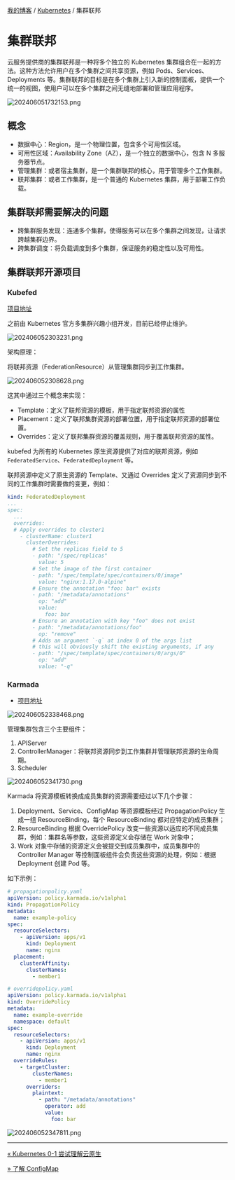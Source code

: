 [我的博客](../_index.md) / [Kubernetes](_index.md) / 集群联邦

# 集群联邦

云服务提供商的集群联邦是一种将多个独立的 Kubernetes 集群组合在一起的方法。这种方法允许用户在多个集群之间共享资源，例如 Pods、Services、Deployments 等。集群联邦的目标是在多个集群上引入新的控制面板，提供一个统一的视图，使用户可以在多个集群之间无缝地部署和管理应用程序。

![202406051732153.png](https://images.poneding.com/2024/06/202406051732153.png)

## 概念

- 数据中心：Region，是一个物理位置，包含多个可用性区域。
- 可用性区域：Availability Zone（AZ），是一个独立的数据中心，包含 N 多服务器节点。
- 管理集群：或者宿主集群，是一个集群联邦的核心，用于管理多个工作集群。
- 联邦集群：或者工作集群，是一个普通的 Kubernetes 集群，用于部署工作负载。

## 集群联邦需要解决的问题

- 跨集群服务发现：连通多个集群，使得服务可以在多个集群之间发现，让请求跨越集群边界。
- 跨集群调度：将负载调度到多个集群，保证服务的稳定性以及可用性。

## 集群联邦开源项目

### Kubefed

[项目地址](https://github.com/kubernetes-retired/kubefed)

之前由 Kubernetes 官方多集群兴趣小组开发，目前已经停止维护。

![202406052303231.png](https://images.poneding.com/2024/06/202406052303231.png)

架构原理：

将联邦资源（FederationResource）从管理集群同步到工作集群。

![202406052308628.png](https://images.poneding.com/2024/06/202406052308628.png)

这其中通过三个概念来实现：

- Template：定义了联邦资源的模板，用于指定联邦资源的属性
- Placement：定义了联邦集群资源的部署位置，用于指定联邦资源的部署位置。
- Overrides：定义了联邦集群资源的覆盖规则，用于覆盖联邦资源的属性。

kubefed 为所有的 Kubernetes 原生资源提供了对应的联邦资源，例如 `FederatedService`、`FederatedDeployment` 等。

联邦资源中定义了原生资源的 Template、又通过 Overrides 定义了资源同步到不同的工作集群时需要做的变更，例如：

```yaml
kind: FederatedDeployment
...
spec:
  ...
  overrides:
  # Apply overrides to cluster1
    - clusterName: cluster1
      clusterOverrides:
        # Set the replicas field to 5
        - path: "/spec/replicas"
          value: 5
        # Set the image of the first container
        - path: "/spec/template/spec/containers/0/image"
          value: "nginx:1.17.0-alpine"
        # Ensure the annotation "foo: bar" exists
        - path: "/metadata/annotations"
          op: "add"
          value:
            foo: bar
        # Ensure an annotation with key "foo" does not exist
        - path: "/metadata/annotations/foo"
          op: "remove"
        # Adds an argument `-q` at index 0 of the args list
        # this will obviously shift the existing arguments, if any
        - path: "/spec/template/spec/containers/0/args/0"
          op: "add"
          value: "-q"
```

### Karmada

- [项目地址](https://github.com/karmada-io/karmada)

![202406052338468.png](https://images.poneding.com/2024/06/202406052338468.png)

管理集群包含三个主要组件：

1. APIServer
2. ControllerManager：将联邦资源同步到工作集群并管理联邦资源的生命周期。
3. Scheduler

![202406052341730.png](https://images.poneding.com/2024/06/202406052341730.png)

Karmada 将资源模板转换成成员集群的资源需要经过以下几个步骤：

1. Deployment、Service、ConfigMap 等资源模板经过 PropagationPolicy 生成一组 ResourceBinding，每个 ResourceBinding 都对应特定的成员集群；
2. ResourceBinding 根据 OverridePolicy 改变一些资源以适应的不同成员集群，例如：集群名等参数，这些资源定义会存储在 Work 对象中；
3. Work 对象中存储的资源定义会被提交到成员集群中，成员集群中的 Controller Manager 等控制面板组件会负责这些资源的处理，例如：根据 Deployment 创建 Pod 等。

如下示例：

```yaml
# propagationpolicy.yaml
apiVersion: policy.karmada.io/v1alpha1
kind: PropagationPolicy
metadata:
  name: example-policy
spec:
  resourceSelectors:
    - apiVersion: apps/v1
      kind: Deployment
      name: nginx
  placement:
    clusterAffinity:
      clusterNames:
        - member1

# overridepolicy.yaml
apiVersion: policy.karmada.io/v1alpha1
kind: OverridePolicy
metadata:
  name: example-override
  namespace: default
spec:
  resourceSelectors:
    - apiVersion: apps/v1
      kind: Deployment
      name: nginx
  overrideRules:
    - targetCluster:
        clusterNames:
          - member1
      overriders:
        plaintext:
          - path: "/metadata/annotations"
            operator: add
            value:
              foo: bar
```

![202406052347811.png](https://images.poneding.com/2024/06/202406052347811.png)

---
[« Kubernetes 0-1 尝试理解云原生](cloud-native-understood.md)

[» 了解 ConfigMap](configmap-understood.md)
